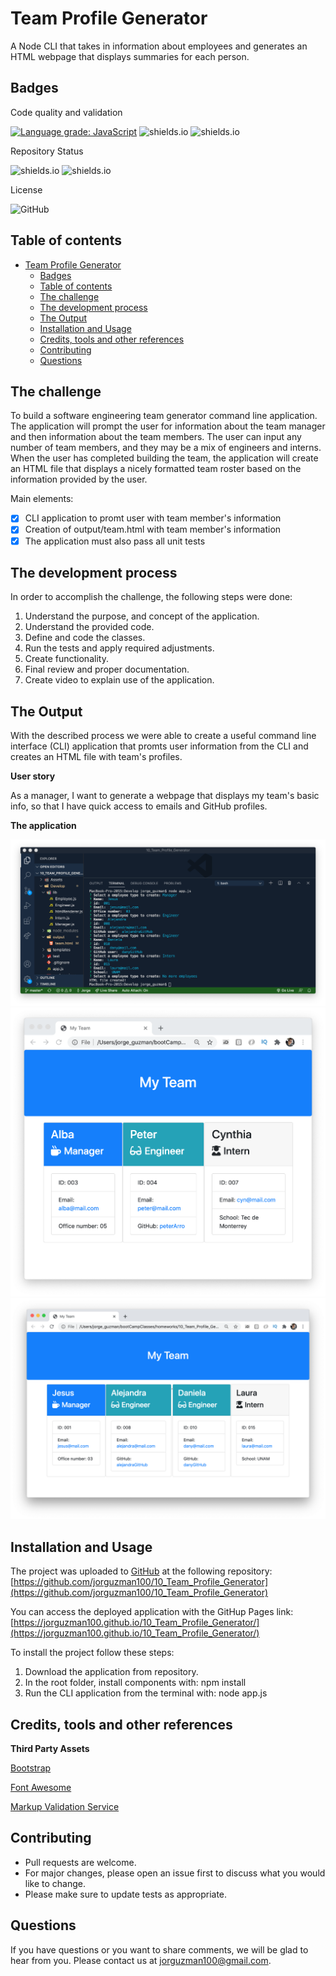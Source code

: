 # Team Profile Generator

A Node CLI that takes in information about employees and generates an HTML webpage that displays summaries for each person.

## Badges

Code quality and validation

[![Language grade: JavaScript](https://img.shields.io/lgtm/grade/javascript/g/jorguzman100/10_Team_Profile_Generator.svg?logo=lgtm&logoWidth=18)](https://lgtm.com/projects/g/jorguzman100/10_Team_Profile_Generator/context:javascript)
![shields.io](https://img.shields.io/github/languages/top/jorguzman100/10_Team_Profile_Generator)
![shields.io](https://img.shields.io/w3c-validation/html?targetUrl=https%3A%2F%2Fjorguzman100.github.io%2F10_Team_Profile_Generator%2F)

Repository Status

![shields.io](https://img.shields.io/badge/Repo%20Status-finished-green)
![shields.io](https://img.shields.io/bitbucket/issues/jorguzman100/10_Team_Profile_Generator)

License

![GitHub](https://img.shields.io/github/license/jorguzman100/10_Team_Profile_Generator)

## Table of contents

- [Team Profile Generator](#team-profile-generator)
  - [Badges](#badges)
  - [Table of contents](#table-of-contents)
  - [The challenge](#the-challenge)
  - [The development process](#the-development-process)
  - [The Output](#the-output)
  - [Installation and Usage](#installation-and-usage)
  - [Credits, tools and other references](#credits-tools-and-other-references)
  - [Contributing](#contributing)
  - [Questions](#questions)

## The challenge

To build a software engineering team generator command line application. The application will prompt the user for information about the team manager and then information about the team members. The user can input any number of team members, and they may be a mix of engineers and interns. When the user has completed building the team, the application will create an HTML file that displays a nicely formatted team roster based on the information provided by the user.

Main elements:

- [x] CLI application to promt user with team member's information
- [x] Creation of output/team.html with team member's information
- [x] The application must also pass all unit tests

## The development process

In order to accomplish the challenge, the following steps were done:

1. Understand the purpose, and concept of the application.
2. Understand the provided code.
3. Define and code the classes.
4. Run the tests and apply required adjustments.
5. Create functionality.
6. Final review and proper documentation.
7. Create video to explain use of the application.

## The Output

With the described process we were able to create a useful command line interface (CLI) application that promts user information from the CLI and creates an HTML file with team's profiles.

**User story**

As a manager, I want to generate a webpage that displays my team's basic info, so that I have quick access to emails and GitHub profiles.

**The application**

![screenshot1](./Assets/screenshot1.png)
![screenshot2](./Assets/screenshot2.png)
![screenshot3](./Assets/screenshot3.png)

## Installation and Usage

The project was uploaded to [GitHub](https://github.com/) at the following repository:
[https://github.com/jorguzman100/10_Team_Profile_Generator](https://github.com/jorguzman100/10_Team_Profile_Generator)

You can access the deployed application with the GitHup Pages link:
[https://jorguzman100.github.io/10_Team_Profile_Generator/](https://jorguzman100.github.io/10_Team_Profile_Generator/)

To install the project follow these steps:

1. Download the application from repository.
2. In the root folder, install components with: npm install
3. Run the CLI application from the terminal with: node app.js

## Credits, tools and other references

**Third Party Assets**

[Bootstrap](https://getbootstrap.com/)

[Font Awesome](https://fontawesome.com/)

[Markup Validation Service](https://validator.w3.org/)

## Contributing

- Pull requests are welcome.
- For major changes, please open an issue first to discuss what you would like to change.
- Please make sure to update tests as appropriate.

## Questions

If you have questions or you want to share comments, we will be glad to hear from you. Please contact us at [jorguzman100@gmail.com](jorguzman100@gmail.com).
